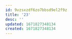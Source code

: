 ```yaml
---
id: 9vzsxzdf6zo7bbsd9el2f9z
title: '23'
desc: ''
updated: 1671827348134
created: 1671827348134
---
```

